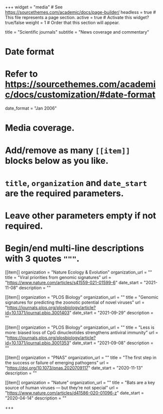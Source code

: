 +++
widget = "media"  # See https://sourcethemes.com/academic/docs/page-builder/
headless = true  # This file represents a page section.
active = true  # Activate this widget? true/false
weight = 1  # Order that this section will appear.

title = "Scientific journals"
subtitle = "News coverage and commentary"

# Date format
#   Refer to https://sourcethemes.com/academic/docs/customization/#date-format
date_format = "Jan 2006"

# Media coverage.
#   Add/remove as many `[[item]]` blocks below as you like.
#   `title`, `organization` and `date_start` are the required parameters.
#   Leave other parameters empty if not required.
#   Begin/end multi-line descriptions with 3 quotes `"""`.

[[item]]
  organization = "Nature Ecology & Evolution"
  organization_url = ""
  title = "Viral priorities from genomic signatures"
  url = "https://www.nature.com/articles/s41559-021-01599-6"
  date_start = "2021-11-08"
  description = ""
  

[[item]]
  organization = "PLOS Biology"
  organization_url = ""
  title = "Genomic signatures for predicting the zoonotic potential of novel viruses"
  url = "https://journals.plos.org/plosbiology/article?id=10.1371/journal.pbio.3001403"
  date_start = "2021-09-29"
  description = ""


[[item]]
  organization = "PLOS Biology"
  organization_url = ""
  title = "Less is more: biased loss of CpG dinucleotides strengthens antiviral immunity"
  url = "https://journals.plos.org/plosbiology/article?id=10.1371/journal.pbio.3001353"
  date_start = "2021-09-08"
  description = ""


[[item]]
  organization = "PNAS"
  organization_url = ""
  title = "The first step in the success or failure of emerging pathogens"
  url = "https://doi.org/10.1073/pnas.2020709117"
  date_start = "2020-11-13"
  description = ""


[[item]]
  organization = "Nature"
  organization_url = ""
  title = "Bats are a key source of human viruses — but they’re not special"
  url = "https://www.nature.com/articles/d41586-020-01096-z"
  date_start = "2020-04-14"
  description = ""

+++